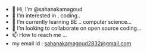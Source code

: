 - 👋 Hi, I’m @sahanakamagoud
- 👀 I’m interested in . coding..
- 🌱 I’m currently learning BE .. computer science...
- 💞️ I’m looking to collaborate on open source coding...
- 📫 How to reach me ...
-    my email id : sahanakamagoud2832@gmail.com
  


<!---
sahanakamagoud/sahanakamagoud is a ✨ special ✨ repository because its `README.md` (this file) appears on your GitHub profile.
You can click the Preview link to take a look at your changes.
--->
